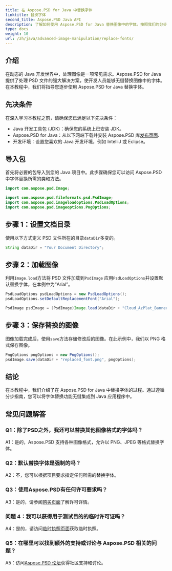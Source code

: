 ```yaml
---
title: 在 Aspose.PSD for Java 中替换字体
linktitle: 替换字体
second_title: Aspose.PSD Java API
description: 了解如何使用 Aspose.PSD for Java 替换图像中的字体。按照我们的分步指南进行高效的字体操作。
type: docs
weight: 10
url: /zh/java/advanced-image-manipulation/replace-fonts/
---
```

## 介绍

在动态的 Java 开发世界中，处理图像是一项常见需求。Aspose.PSD for Java 提供了处理 PSD 文件的强大解决方案，使开发人员能够无缝替换图像中的字体。在本教程中，我们将指导您逐步使用 Aspose.PSD for Java 替换字体。

## 先决条件

在深入学习本教程之前，请确保您已满足以下先决条件：

- Java 开发工具包 (JDK)：确保您的系统上已安装 JDK。
-  Aspose.PSD for Java：从以下网站下载并安装 Aspose.PSD 库[发布页面](https://releases.aspose.com/psd/java/).
- 开发环境：设置您喜欢的 Java 开发环境，例如 IntelliJ 或 Eclipse。

## 导入包

首先将必要的包导入到您的 Java 项目中。此步骤确保您可以访问 Aspose.PSD 中字体替换所需的类和方法。

```java
import com.aspose.psd.Image;

import com.aspose.psd.fileformats.psd.PsdImage;
import com.aspose.psd.imageloadoptions.PsdLoadOptions;
import com.aspose.psd.imageoptions.PngOptions;
```

## 步骤 1：设置文档目录

使用以下方式定义 PSD 文件所在的目录`dataDir`多变的。

```java
String dataDir = "Your Document Directory";
```

## 步骤 2：加载图像

利用`Image.load`方法将 PSD 文件加载到`PsdImage` 应用`PsdLoadOptions`并设置默认替换字体，在本例中为“Arial”。

```java
PsdLoadOptions psdLoadOptions = new PsdLoadOptions(); 
psdLoadOptions.setDefaultReplacementFont("Arial");

PsdImage psdImage = (PsdImage)Image.load(dataDir + "Cloud_AzPlat_Banner3A_SB_EN_US_160x600_chinese_font.psd", psdLoadOptions);
```

## 步骤 3：保存替换的图像

图像加载完成后，使用`save`方法存储修改后的图像。在此示例中，我们以 PNG 格式保存图像。

```java
PngOptions pngOptions = new PngOptions();
psdImage.save(dataDir + "replaced_font.png", pngOptions);
```

## 结论

在本教程中，我们介绍了在 Aspose.PSD for Java 中替换字体的过程。通过遵循分步指南，您可以将字体替换功能无缝集成到 Java 应用程序中。

## 常见问题解答

### Q1：除了PSD之外，我还可以替换其他图像格式的字体吗？

A1：是的，Aspose.PSD 支持各种图像格式，允许以 PNG、JPEG 等格式替换字体。

### Q2：默认替换字体是强制的吗？

A2：不，您可以根据项目要求指定任何所需的替换字体。

### Q3：使用Aspose.PSD有任何许可要求吗？

 A3：是的，请参阅[购买页面](https://purchase.aspose.com/buy)了解许可详情。

### 问题 4：我可以获得用于测试目的的临时许可证吗？

 A4：是的，请访问[临时执照页面](https://purchase.aspose.com/temporary-license/)获取临时执照。

### Q5：在哪里可以找到额外的支持或讨论与 Aspose.PSD 相关的问题？

 A5：访问[Aspose.PSD 论坛](https://forum.aspose.com/c/psd/34)获得社区支持和讨论。